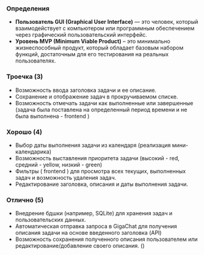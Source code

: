 ### Определения
* **Пользователь GUI (Graphical User Interface)** — это человек, который взаимодействует с компьютером или программным обеспечением через графический пользовательский интерфейс.
* **Уровень MVP (Minimum Viable Product)** – это минимально жизнеспособный продукт, который обладает базовым набором функций, достаточным для его тестирования на реальных пользователях.

### Троечка **(3)**
* Возможность ввода заголовка задачи и ее описание. 
* Сохранение и отображение задач в прокручиваемом списке. 
* Возможность отмечать задачи как выполненные или завершенные (задача была поставлена на определенный период времени и не была выполнена -  frontend )

### Хорошо **(4)**
* Выбор даты выполнения задачи из календаря (реализация мини-календарика)
* Возможность выставления приоритета задачи (высокий - red, средний - yellow, низкий - green)
* Фильтры ( frontend ) для просмотра всех текущих, выполненных задач и возможность удаления задач.
* Редактирование заголовка, описания и даты выполнения задачи.
### Отлично **(5)**
* Внедрение бдшки (например, SQLite) для хранения задач и пользовательских данных.
* Автоматическая отправка запроса в GigaChat для получения описания задачи на основе введенного заголовка (API)
* Возможность сохранения полученного описания пользователем или редактирование/добавление своего описания. ()
